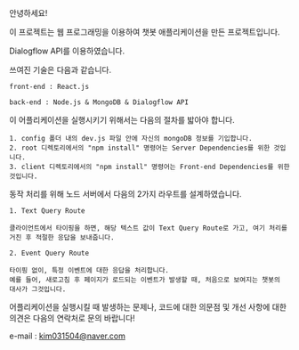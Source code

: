 안녕하세요!

이 프로젝트는 웹 프로그래밍을 이용하여 챗봇 애플리케이션을 만든 프로젝트입니다.

Dialogflow API를 이용하였습니다.


쓰여진 기술은 다음과 같습니다.

	front-end : React.js

	back-end : Node.js & MongoDB & Dialogflow API


이 어플리케이션을 실행시키기 위해서는 다음의 절차를 밟아야 합니다.

	1. config 폴더 내의 dev.js 파일 안에 자신의 mongoDB 정보를 기입합니다.
	2. root 디렉토리에서의 "npm install" 명령어는 Server Dependencies를 위한 것입니다.
	3. client 디렉토리에서의 "npm install" 명령어는 Front-end Dependencies를 위한 것입니다.


동작 처리를 위해 노드 서버에서 다음의 2가지 라우트를 설계하였습니다.

	1. Text Query Route

	클라이언트에서 타이핑을 하면, 해당 텍스트 값이 Text Query Route로 가고, 여기 처리를 거친 후 적절한 응답을 보내줍니다.

	2. Event Query Route

	타이핑 없이, 특정 이벤트에 대한 응답을 처리합니다.
	예를 들어, 새로고침 후 페이지가 로드되는 이벤트가 발생할 때, 처음으로 보여지는 챗봇의 대사가 그것입니다.



어플리케이션을 실행시킬 때 발생하는 문제나, 코드에 대한 의문점 및 개선 사항에 대한 의견은 다음의 연락처로 문의 바랍니다!

e-mail : kim031504@naver.com
